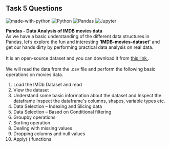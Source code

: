 ## Task 5 Questions
![made-with-python](https://img.shields.io/badge/Made%20with-Python-1f425f.svg)
![Python](https://img.shields.io/badge/-Python-3776AB?logo=Python&logoColor=white)
![Pandas](https://img.shields.io/badge/Pandas-2C2D72?logo=pandas&logoColor=white)
![Jupyter](https://img.shields.io/badge/Jupyterlab-F37626?logo=Jupyter&logoColor=white)

**Pandas - Data Analysis of IMDB movies data**<br>
As we have a basic understanding of the different data structures in Pandas, let’s explore the fun and interesting **‘IMDB-movies-dataset’** and get our hands dirty by performing practical data analysis on real data.<br><br>
It is an open-source dataset and you can download it from <a href = "https://raw.githubusercontent.com/PrakashAnalyst/DS-Internship/main/Task%2005/IMDB-Movie-Data.csv" target = '_blank'> this link </a>. <br><br>
We will read the data from the .csv file and perform the following basic operations on movies data.<br>
     
  1. Load the IMDb Dataset and read
  2. View the dataset
  3. Understand some basic information about the dataset and Inspect the dataframe Inspect the dataframe's columns, shapes, variable types etc.
  4. Data Selection – Indexing and Slicing data
  5. Data Selection – Based on Conditional filtering
  6. Groupby operations
  7. Sorting operation
  8. Dealing with missing values
  9. Dropping columns and null values
 10. Apply( ) functions
